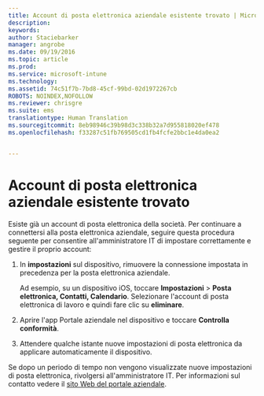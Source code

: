 ```yaml
---
title: Account di posta elettronica aziendale esistente trovato | Microsoft Intune
description: 
keywords: 
author: Staciebarker
manager: angrobe
ms.date: 09/19/2016
ms.topic: article
ms.prod: 
ms.service: microsoft-intune
ms.technology: 
ms.assetid: 74c51f7b-7bd8-45cf-99bd-02d1972267cb
ROBOTS: NOINDEX,NOFOLLOW
ms.reviewer: chrisgre
ms.suite: ems
translationtype: Human Translation
ms.sourcegitcommit: 8eb98946c39b98d3c338b32a7d955818020ef478
ms.openlocfilehash: f33287c51fb769505cd1fb4fcfe2bbc1e4da0ea2


---
```


# Account di posta elettronica aziendale esistente trovato
Esiste già un account di posta elettronica della società. Per continuare a connettersi alla posta elettronica aziendale, seguire questa procedura seguente per consentire all'amministratore IT di impostare correttamente e gestire il proprio account:

1.  In **impostazioni** sul dispositivo, rimuovere la connessione impostata in precedenza per la posta elettronica aziendale.

    Ad esempio, su un dispositivo iOS, toccare **Impostazioni** &gt; **Posta elettronica, Contatti, Calendario**. Selezionare l'account di posta elettronica di lavoro e quindi fare clic su **eliminare**.

2.  Aprire l'app Portale aziendale nel dispositivo e toccare **Controlla conformità**.

3.  Attendere qualche istante nuove impostazioni di posta elettronica da applicare automaticamente il dispositivo.

Se dopo un periodo di tempo non vengono visualizzate nuove impostazioni di posta elettronica, rivolgersi all'amministratore IT. Per informazioni sul contatto vedere il [sito Web del portale aziendale](http://portal.manage.microsoft.com).



<!--HONumber=Oct16_HO2-->


